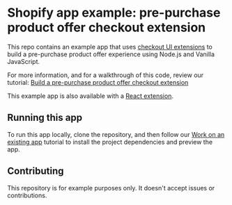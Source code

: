 # Shopify app example: pre-purchase product offer checkout extension

This repo contains an example app that uses [checkout UI extensions](https://shopify.dev/docs/api/checkout-ui-extensions) to build a pre-purchase product offer experience using Node.js and Vanilla JavaScript.

For more information, and for a walkthrough of this code, review our tutorial: [Build a pre-purchase product offer checkout extension](https://shopify.dev/docs/apps/checkout/product-offers/pre-purchase/build)

This example app is also available with a [React extension](https://github.com/Shopify/example-checkout--product-offer-pre-purchase--react).

## Running this app

To run this app locally, clone the repository, and then follow our [Work on an existing app](https://shopify.dev/docs/apps/getting-started/existing) tutorial to install the project dependencies and preview the app.

## Contributing

This repository is for example purposes only. It doesn't accept issues or contributions.